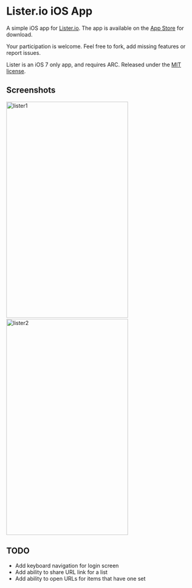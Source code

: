 # Lister.io iOS App

A simple iOS app for [Lister.io](http://lister.io/). The app is available on the [App Store](http://cornbits.com/lister/) for download.

Your participation is welcome. Feel free to fork, add missing features or report issues. 

Lister is an iOS 7 only app, and requires ARC. Released under the [MIT license](LICENSE).

## Screenshots

<img src="http://i.imgur.com/F8GAB3v.png" width=320 height=568 alt="lister1">
&nbsp;&nbsp;
<img src="http://i.imgur.com/Oc4T7aW.png" width=320 height=568 alt="lister2">

## TODO

* Add keyboard navigation for login screen
* Add ability to share URL link for a list
* Add ability to open URLs for items that have one set
